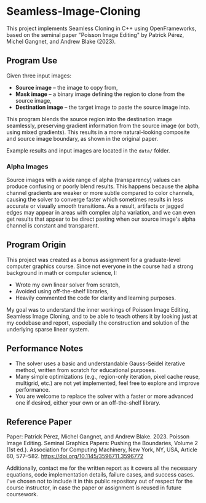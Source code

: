 # Seamless-Image-Cloning
This project implements Seamless Cloning in C++ using OpenFrameworks, based on the seminal paper "Poisson Image Editing" by Patrick Pérez, Michel Gangnet, and Andrew Blake (2023).

## Program Use
Given three input images:
* **Source image** – the image to copy from,
* **Mask image** – a binary image defining the region to clone from the source image,
* **Destination image** – the target image to paste the source image into.

This program blends the source region into the destination image seamlessly, preserving gradient information from the source image (or both, using mixed gradients). This results in a more natural-looking composite and source image boundary, as shown in the original paper.

Example results and input images are located in the `data/` folder. 

### Alpha Images
Source images with a wide range of alpha (transparency) values can produce confusing or poorly blend results. This happens because the alpha channel gradients are weaker or more subtle compared to color channels, causing the solver to converge faster which sometimes results in less accurate or visually smooth transitions. As a result, artifacts or jagged edges may appear in areas with complex alpha variation, and we can even get results that appear to be direct pasting when our source image's alpha channel is constant and transparent.

## Program Origin

This project was created as a bonus assignment for a graduate-level computer graphics course. Since not everyone in the course had a strong background in math or computer science, I:

* Wrote my own linear solver from scratch,
* Avoided using off-the-shelf libraries,
* Heavily commented the code for clarity and learning purposes.

My goal was to understand the inner workings of Poisson Image Editing, Seamless Image Cloning, and to be able to teach others it by looking just at my codebase and report, especially the construction and solution of the underlying sparse linear system.

## Performance Notes

* The solver uses a basic and understandable Gauss-Seidel iterative method, written from scratch for educational purposes.
* Many simple optimizations (e.g., region-only iteration, pixel cache reuse, multigrid, etc.) are not yet implemented, feel free to explore and improve performance.
* You are welcome to replace the solver with a faster or more advanced one if desired, either your own or an off-the-shelf library.

## Reference Paper 

Paper: Patrick Pérez, Michel Gangnet, and Andrew Blake. 2023. Poisson Image Editing. Seminal Graphics Papers: Pushing the Boundaries, Volume 2 (1st ed.). Association for Computing Machinery, New York, NY, USA, Article 60, 577–582. https://doi.org/10.1145/3596711.3596772 

Additionally, contact me for the written report as it covers all the necessary equations, code implementation details, failure cases, and success cases. I've chosen not to include it in this public repository out of respect for the course instructor, in case the paper or assignment is reused in future coursework.



